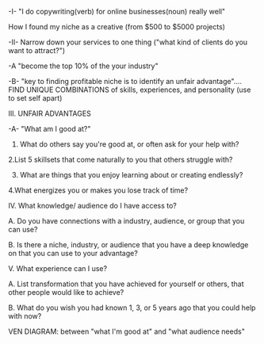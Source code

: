 -I- "I do copywriting(verb) for online businesses(noun) really well"

How I found my niche as a creative (from $500 to $5000 projects)

-II- Narrow down your services to one thing ("what kind of clients do you want to attract?")

-A "become the top 10% of the your industry"

-B- "key to finding profitable niche is to identify an unfair advantage".... FIND UNIQUE COMBINATIONS of skills, experiences, and personality (use to set self apart)

III. UNFAIR ADVANTAGES

-A- "What am I good at?"

1. What do others say you're good at, or often ask for your help with?

2.List 5 skillsets that come naturally to you that others struggle with?

3. What are things that you enjoy learning about or creating endlessly?

4.What energizes you or makes you lose track of time?

IV. What knowledge/ audience do I have access to?

A. Do you have connections with a industry, audience, or group that you can use?

B. Is there a niche, industry, or audience that you have a deep knowledge on that you can use to your advantage?

V. What experience can I use?

A. List transformation that you have achieved for yourself or others, that other people would like to achieve?

B. What do you wish you had known 1, 3, or 5 years ago that you could help with now?

VEN DIAGRAM: between "what I'm good at" and "what audience needs"
